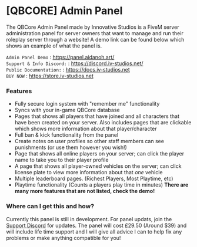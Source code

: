 # [QBCORE] Admin Panel

The QBCore Admin Panel made by Innovative Studios is a FiveM server administration panel for server owners that want to manage and run their roleplay server through a website! A demo link can be found below which shows an example of what the panel is.

`Admin Panel Demo` : <https://panel.aidanoh.art/> <br>
`Support & Info Discord:` : <https://discord.iv-studios.net/> <br>
`Public Documentation:` : https://docs.iv-studios.net <br>
`BUY NOW` : https://store.iv-studios.net

### Features
- Fully secure login system with "remember me" functionality
- Syncs with your in-game QBCore database
- Pages that shows all players that have joined and all characters that have been created on your server. Also includes pages that are clickable which shows more information about that player/character
- Full ban & kick functionality from the panel
- Create notes on user profiles so other staff members can see punishments (or use them however you wish!)
- Page that shows all online players on your server; can click the player name to take you to their player profile
- A page that shows all player-owned vehicles on the server; can click license plate to view more information about that *one* vehicle
- Multiple leaderboard pages. (Richest Players, Most Playtime, etc)
- Playtime functionality (Counts a players play time in minutes)
**There are many more features that are not listed, check the demo!**

### Where can I get this and how?
Currently this panel is still in development. For panel updats, join the [Support Discord](http://discord.aidanoh.art "Support Discord") for updates. The panel will cost £29.50 (Around $39) and will include life time support and I will give all advice I can to help fix any problems or make anything compatible for you! 
